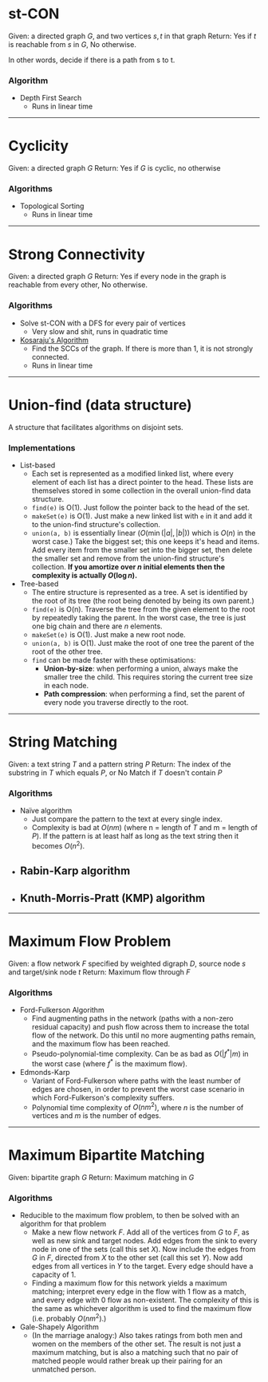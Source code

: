 # st-CON
Given: a directed graph $G$, and two vertices $s, t$ in that graph
Return: Yes if $t$ is reachable from $s$ in $G$, No otherwise.

In other words, decide if there is a path from s to t.
### Algorithm
- Depth First Search
	- Runs in linear time
---
# Cyclicity
Given: a directed graph $G$
Return: Yes if $G$ is cyclic, no otherwise
### Algorithms
- Topological Sorting
	- Runs in linear time
---
# Strong Connectivity
Given: a directed graph $G$
Return: Yes if every node in the graph is reachable from every other, No otherwise.
### Algorithms
- Solve st-CON with a DFS for every pair of vertices
	- Very slow and shit, runs in quadratic time
- [Kosaraju's Algorithm](Strongly%20Connected%20Components.md#Kosaraju's%20Algorithm)
	- Find the SCCs of the graph. If there is more than 1, it is not strongly connected.
	- Runs in linear time
---
# Union-find (data structure)
A structure that facilitates algorithms on disjoint sets.
### Implementations
- List-based
	- Each set is represented as a modified linked list, where every element of each list has a direct pointer to the head. These lists are themselves stored in some collection in the overall union-find data structure.
	- `find(e)` is O(1). Just follow the pointer back to the head of the set.
	- `makeSet(e)` is O(1). Just make a new linked list with `e` in it and add it to the union-find structure's collection.
	- `union(a, b)` is essentially linear ($O(\min(|a|, |b|))$ which is $O(n)$ in the worst case.) Take the biggest set; this one keeps it's head and items. Add every item from the smaller set into the bigger set, then delete the smaller set and remove from the union-find structure's collection. **If you amortize over $n$ initial elements then the complexity is actually $O(\log{n})$.**
- Tree-based
	- The entire structure is represented as a tree. A set is identified by the root of its tree (the root being denoted by being its own parent.)
	- `find(e)` is O(n). Traverse the tree from the given element to the root by repeatedly taking the parent. In the worst case, the tree is just one big chain and there are $n$ elements.
	- `makeSet(e)` is O(1). Just make a new root node.
	- `union(a, b)` is O(1). Just make the root of one tree the parent of the root of the other tree.
	- `find` can be made faster with these optimisations:
		- **Union-by-size**: when performing a union, always make the smaller tree the child. This requires storing the current tree size in each node.
		- **Path compression**: when performing a find, set the parent of every node you traverse directly to the root.
---
# String Matching
Given: a text string $T$ and a pattern string $P$
Return: The index of the substring in $T$ which equals $P$, or No Match if $T$ doesn't contain $P$
### Algorithms
- Naïve algorithm
	- Just compare the pattern to the text at every single index.
	- Complexity is bad at $O(nm)$ (where n = length of $T$ and m = length of $P$). If the pattern is at least half as long as the text string then it becomes $O(n^2)$.
- Rabin-Karp algorithm
	- 
- Knuth-Morris-Pratt (KMP) algorithm
	- 
---
# Maximum Flow Problem
Given: a flow network $F$ specified by weighted digraph $D$, source node $s$ and target/sink node $t$
Return: Maximum flow through $F$

### Algorithms
- Ford-Fulkerson Algorithm
	- Find augmenting paths in the network (paths with a non-zero residual capacity) and push flow across them to increase the total flow of the network. Do this until no more augmenting paths remain, and the maximum flow has been reached.
	- Pseudo-polynomial-time complexity. Can be as bad as $O(|f^*|m)$ in the worst case (where $f^*$ is the maximum flow).
- Edmonds-Karp
	- Variant of Ford-Fulkerson where paths with the least number of edges are chosen, in order to prevent the worst case scenario in which Ford-Fulkerson's complexity suffers.
	- Polynomial time complexity of $O(nm^2)$, where $n$ is the number of vertices and $m$ is the number of edges.
---
# Maximum Bipartite Matching
Given: bipartite graph $G$
Return: Maximum matching in $G$
### Algorithms
- Reducible to the maximum flow problem, to then be solved with an algorithm for that problem
	- Make a new flow network $F$. Add all of the vertices from $G$ to $F$, as well as new sink and target nodes. Add edges from the sink to every node in one of the sets (call this set $X$). Now include the edges from $G$ in $F$, directed from $X$ to the other set (call this set $Y$). Now add edges from all vertices in $Y$ to the target. Every edge should have a capacity of 1.
	- Finding a maximum flow for this network yields a maximum matching; interpret every edge in the flow with 1 flow as a match, and every edge with 0 flow as non-existent. The complexity of this is the same as whichever algorithm is used to find the maximum flow (i.e. probably $O(nm^2)$.)
- Gale-Shapely Algorithm
	- (In the marriage analogy:) Also takes ratings from both men and women on the members of the other set. The result is not just a maximum matching, but is also a matching such that no pair of matched people would rather break up their pairing for an unmatched person.